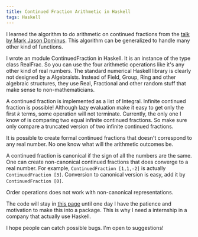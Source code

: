 ```yaml
---
title: Continued Fraction Arithmetic in Haskell
tags: Haskell
---
```


I learned the algorithm to do arithmetic on continued fractions from the [talk by Mark Jason Dominus](http://perl.plover.com/yak/cftalk/). This algorithm can be generalized to handle many other kind of functions.

I wrote an module ContinuedFraction in Haskell. It is an instance of the type class RealFrac. So you can use the four arithmetic operations like it's any other kind of real numbers. The standard numerical Haskell library is clearly not designed by a Algebraists. Instead of Field, Group, Ring and other algebraic structures, they use Real, Fractional and other random stuff that make sense to non-mathematicians.

A continued fraction is implemented as a list of Integral. Infinite continued fraction is possible! Although lazy evaluation make it easy to get only the first $k$ terms, some operation will not terminate. Currently, the only one I know of is comparing two equal infinite continued fractions. So make sure only compare a truncated version of two infinite continued fractions.

It is possible to create formal continued fractions that doesn't correspond to any real number. No one know what will the arithmetic outcomes be.
 
A continued fraction is canonical if the sign of all the numbers are the same. One can create non-canonical continued fractions that does converge to a real number. For example, `ContinuedFraction [1,1,-2]` is actually `ContinuedFraction [3]`. Conversion to canonical version is easy, add it by `ContinuedFraction [0]`. 

Order operations does not work with non-canonical representations. 

The code will stay in [this page](https://github.com/Mgccl/mgccl-haskell/blob/master/random/ContinuedFraction.hs) until one day I have the patience and motivation to make this into a package. This is why I need a internship in a company that actually use Haskell.

I hope people can catch possible bugs. I'm open to suggestions!